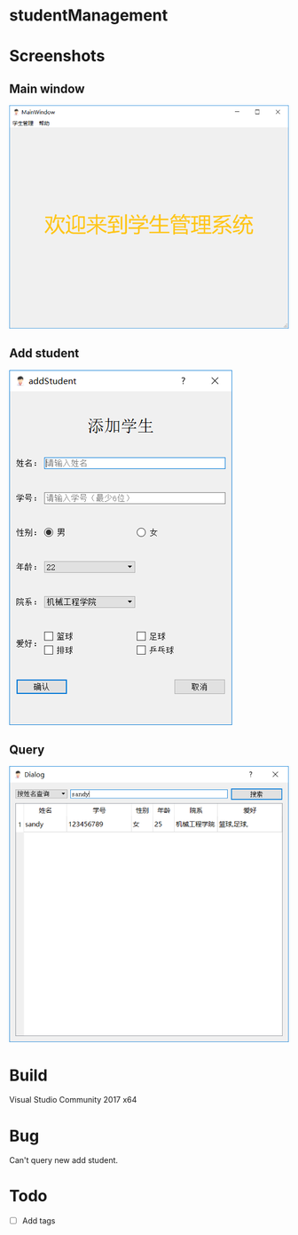 # studentManagement
# Screenshots
## Main window
![mainwindow](https://github.com/alfredxinglkey/studentManagement/raw/master/Screenshots/stuMan_mani.png)
## Add student
![add student](https://github.com/alfredxinglkey/studentManagement/raw/master/Screenshots/stuMan_add.png)
## Query
![query](https://github.com/alfredxinglkey/studentManagement/raw/master/Screenshots/stuMan_query.png)
# Build
Visual Studio Community 2017 x64
# Bug
Can't query new add student.
# Todo
- [ ] Add tags

